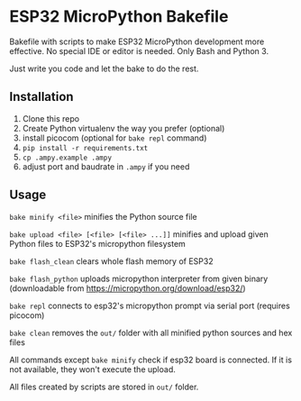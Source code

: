 # ESP32 MicroPython Bakefile

Bakefile with scripts to make ESP32 MicroPython development more effective. No special IDE or editor is needed. 
Only Bash and Python 3. 

Just write you code and let the bake to do the rest. 

## Installation

1. Clone this repo
2. Create Python virtualenv the way you prefer (optional)
3. install picocom (optional for `bake repl` command)
4. `pip install -r requirements.txt`
5. `cp .ampy.example .ampy`
6. adjust port and baudrate in `.ampy` if you need
 
## Usage

`bake minify <file>` minifies the Python source file

`bake upload <file> [<file> [<file> ...]]` minifies and upload given Python files to ESP32's micropython filesystem

`bake flash_clean` clears whole flash memory of ESP32

`bake flash_python` uploads micropython interpreter from given binary (downloadable from https://micropython.org/download/esp32/)

`bake repl` connects to esp32's micropython prompt via serial port (requires picocom)

`bake clean` removes the `out/` folder with all minified python sources and hex files

All commands except `bake minify` check if esp32 board is connected. If it is not available, they won't execute the upload.

All files created by scripts are stored in `out/` folder.
